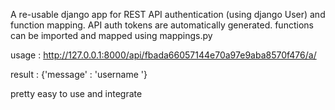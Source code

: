A re-usable django app for REST API authentication (using django User) and function mapping.
API auth tokens are automatically generated. functions can be imported and mapped using mappings.py



usage :
        http://127.0.0.1:8000/api/fbada66057144e70a97e9aba8570f476/a/
        
result : {'message' : 'username '}

pretty easy to use and integrate
